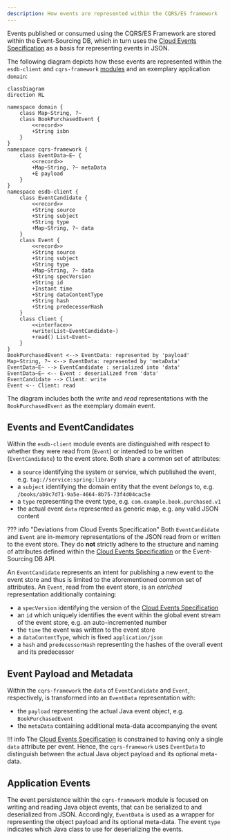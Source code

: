 ```yaml
---
description: How events are represented within the CQRS/ES framework
---
```


Events published or consumed using the CQRS/ES Framework are stored within the Event-Sourcing DB, which in turn
uses the [Cloud Events Specification](https://github.com/cloudevents/spec) as a basis for representing events in JSON.

The following diagram depicts how these events are represented within the `esdb-client` and `cqrs-framework`
[modules](../modules/index.md) and an exemplary application `domain`:

```mermaid
classDiagram
direction RL

namespace domain {
    class Map~String, ?~
    class BookPurchasedEvent {
        <<record>>
        +String isbn
    }
}
namespace cqrs-framework {
    class EventData~E~ {
        <<record>>
        +Map~String, ?~ metaData
        +E payload
    }
}
namespace esdb-client {
    class EventCandidate {
        <<record>>
        +String source
        +String subject
        +String type
        +Map~String, ?~ data
    }
    class Event {
        <<record>>
        +String source
        +String subject
        +String type
        +Map~String, ?~ data
        +String specVersion
        +String id
        +Instant time
        +String dataContentType
        +String hash
        +String predecessorHash
    }
    class Client {
        <<interface>>
        +write(List~EventCandidate~)
        +read() List~Event~
    }
}
BookPurchasedEvent <--> EventData: represented by 'payload'
Map~String, ?~ <--> EventData: represented by 'metaData'
EventData~E~ --> EventCandidate : serialized into 'data'
EventData~E~ <-- Event : deserialized from 'data'
EventCandidate --> Client: write
Event <-- Client: read
```

The diagram includes both the _write_ and _read_ representations with the `BookPurchasedEvent` as the exemplary 
domain event.

## Events and EventCandidates

Within the `esdb-client` module events are distinguished with respect to whether they were read from (`Event`)
or intended to be written (`EventCandidate`) to the event store. Both share a common set of attributes:

*   a `source` identifying the system or service, which published the event, e.g. `tag://service:spring:library`
*   a `subject` identifying the domain entity that the event _belongs_ to, e.g. `/books/ab9c7d71-9a5e-4664-8b75-73f4d04cac5e`
*   a `type` representing the event type, e.g. `com.example.book.purchased.v1`
*   the actual event `data` represented as generic map, e.g. any valid JSON content

??? info "Deviations from Cloud Events Specification"
    Both `EventCandidate` and `Event` are in-memory representations of the JSON read from or written to the event store.
    They do __not__ strictly adhere to the structure and naming of attributes defined within the 
    [Cloud Events Specification](https://github.com/cloudevents/spec) or the Event-Sourcing DB API.

An `EventCandidate` represents an intent for publishing a new event to the event store and thus is limited to the
aforementioned common set of attributes. An `Event`, read from the event store, is an _enriched_ representation
additionally containing:

*   a `specVersion` identifying the version of the [Cloud Events Specification](https://github.com/cloudevents/spec)
*   an `id` which uniquely identifies the event within the global event stream of the event store, e.g. an auto-incremented number
*   the `time` the event was written to the event store
*   a `dataContentType`, which is fixed `application/json`
*   a `hash` and `predecessorHash` representing the hashes of the overall event and its predecessor

## Event Payload and Metadata

Within the `cqrs-framework` the `data` of `EventCandidate` and `Event`, respectively, is transformed into
an `EventData` representation with:
*   the `payload` representing the actual Java event object, e.g. `BookPurchasedEvent`
*   the `metaData` containing additional meta-data accompanying the event

!!! info
    The [Cloud Events Specification](https://github.com/cloudevents/spec) is constrained to having only a single
    `data` attribute per event. Hence, the `cqrs-framework` uses `EventData` to distinguish between the actual
    Java object payload and its optional meta-data.

## Application Events

The event persistence within the `cqrs-framework` module is focused on writing and reading Java object events, that
can be serialized to and deserialized from JSON. Accordingly, `EventData` is used as a wrapper for representing the
object payload and its optional meta-data. The event `type` indicates which Java class to use for deserializing
the events.
